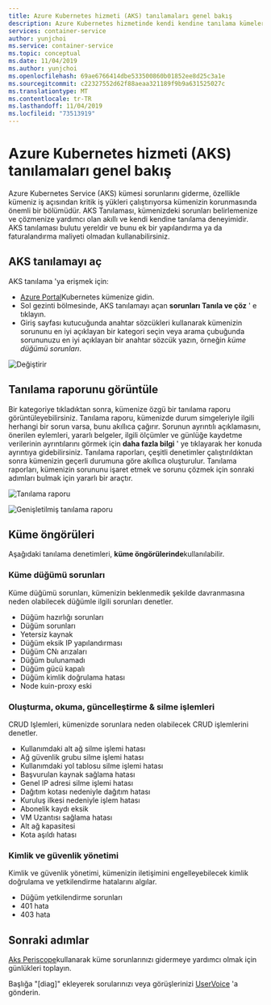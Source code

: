 ```yaml
---
title: Azure Kubernetes hizmeti (AKS) tanılamaları genel bakış
description: Azure Kubernetes hizmetinde kendi kendine tanılama kümeleri hakkında bilgi edinin.
services: container-service
author: yunjchoi
ms.service: container-service
ms.topic: conceptual
ms.date: 11/04/2019
ms.author: yunjchoi
ms.openlocfilehash: 69ae6766414dbe533500860b01852ee8d25c3a1e
ms.sourcegitcommit: c22327552d62f88aeaa321189f9b9a631525027c
ms.translationtype: MT
ms.contentlocale: tr-TR
ms.lasthandoff: 11/04/2019
ms.locfileid: "73513919"
---
```

# <a name="azure-kubernetes-service-aks-diagnostics-overview"></a>Azure Kubernetes hizmeti (AKS) tanılamaları genel bakış

Azure Kubernetes Service (AKS) kümesi sorunlarını giderme, özellikle kümeniz iş açısından kritik iş yükleri çalıştırıyorsa kümenizin korunmasında önemli bir bölümüdür. AKS Tanılaması, kümenizdeki sorunları belirlemenize ve çözmenize yardımcı olan akıllı ve kendi kendine tanılama deneyimidir. AKS tanılaması bulutu yereldir ve bunu ek bir yapılandırma ya da faturalandırma maliyeti olmadan kullanabilirsiniz.

## <a name="open-aks-diagnostics"></a>AKS tanılamayı aç

AKS tanılama 'ya erişmek için:

- [Azure Portal](https://portal.azure.com)Kubernetes kümenize gidin.
- Sol gezinti bölmesinde, AKS tanılamayı açan **sorunları Tanıla ve çöz** ' e tıklayın.
- Giriş sayfası kutucuğunda anahtar sözcükleri kullanarak kümenizin sorununu en iyi açıklayan bir kategori seçin veya arama çubuğunda sorununuzu en iyi açıklayan bir anahtar sözcük yazın, örneğin _küme düğümü sorunları_.

![Değiştirir](./media/concepts-diagnostics/aks-diagnostics-homepage.png)

## <a name="view-a-diagnostic-report"></a>Tanılama raporunu görüntüle

Bir kategoriye tıkladıktan sonra, kümenize özgü bir tanılama raporu görüntüleyebilirsiniz. Tanılama raporu, kümenizde durum simgeleriyle ilgili herhangi bir sorun varsa, bunu akıllıca çağırır. Sorunun ayrıntılı açıklamasını, önerilen eylemleri, yararlı belgeler, ilgili ölçümler ve günlüğe kaydetme verilerinin ayrıntılarını görmek için **daha fazla bilgi** ' ye tıklayarak her konuda ayrıntıya gidebilirsiniz. Tanılama raporları, çeşitli denetimler çalıştırıldıktan sonra kümenizin geçerli durumuna göre akıllıca oluşturulur. Tanılama raporları, kümenizin sorununu işaret etmek ve sorunu çözmek için sonraki adımları bulmak için yararlı bir araçtır.

![Tanılama raporu](./media/concepts-diagnostics/diagnostic-report.png)

![Genişletilmiş tanılama raporu](./media/concepts-diagnostics/node-issues.png)

## <a name="cluster-insights"></a>Küme öngörüleri

Aşağıdaki tanılama denetimleri, **küme öngörülerinde**kullanılabilir.

### <a name="cluster-node-issues"></a>Küme düğümü sorunları

Küme düğümü sorunları, kümenizin beklenmedik şekilde davranmasına neden olabilecek düğümle ilgili sorunları denetler.

- Düğüm hazırlığı sorunları
- Düğüm sorunları
- Yetersiz kaynak
- Düğüm eksik IP yapılandırması
- Düğüm CNı arızaları
- Düğüm bulunamadı
- Düğüm gücü kapalı
- Düğüm kimlik doğrulama hatası
- Node kuin-proxy eski

### <a name="create-read-update--delete-operations"></a>Oluşturma, okuma, güncelleştirme & silme işlemleri

CRUD Işlemleri, kümenizde sorunlara neden olabilecek CRUD işlemlerini denetler.

- Kullanımdaki alt ağ silme işlemi hatası
- Ağ güvenlik grubu silme işlemi hatası
- Kullanımdaki yol tablosu silme işlemi hatası
- Başvurulan kaynak sağlama hatası
- Genel IP adresi silme işlemi hatası
- Dağıtım kotası nedeniyle dağıtım hatası
- Kuruluş ilkesi nedeniyle işlem hatası
- Abonelik kaydı eksik
- VM Uzantısı sağlama hatası
- Alt ağ kapasitesi
- Kota aşıldı hatası

### <a name="identity-and-security-management"></a>Kimlik ve güvenlik yönetimi

Kimlik ve güvenlik yönetimi, kümenizin iletişimini engelleyebilecek kimlik doğrulama ve yetkilendirme hatalarını algılar.

- Düğüm yetkilendirme sorunları
- 401 hata
- 403 hata

## <a name="next-steps"></a>Sonraki adımlar

[Aks Periscope](https://aka.ms/aksperiscope)kullanarak küme sorunlarınızı gidermeye yardımcı olmak için günlükleri toplayın.

Başlığa "[diag]" ekleyerek sorularınızı veya görüşlerinizi [UserVoice](https://feedback.azure.com/forums/914020-azure-kubernetes-service-aks) 'a gönderin.
